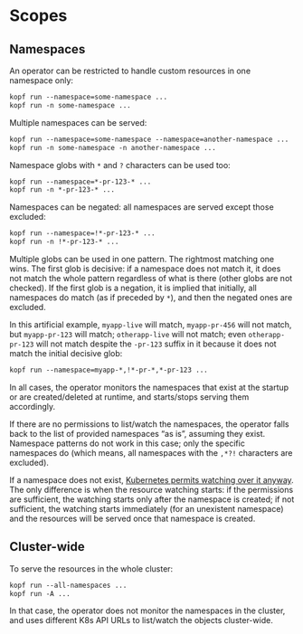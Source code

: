 # Scopes

## Namespaces

An operator can be restricted to handle custom resources in one namespace only:

```default
kopf run --namespace=some-namespace ...
kopf run -n some-namespace ...
```

Multiple namespaces can be served:

```default
kopf run --namespace=some-namespace --namespace=another-namespace ...
kopf run -n some-namespace -n another-namespace ...
```

Namespace globs with `*` and `?` characters can be used too:

```default
kopf run --namespace=*-pr-123-* ...
kopf run -n *-pr-123-* ...
```

Namespaces can be negated: all namespaces are served except those excluded:

```default
kopf run --namespace=!*-pr-123-* ...
kopf run -n !*-pr-123-* ...
```

Multiple globs can be used in one pattern. The rightmost matching one wins.
The first glob is decisive: if a namespace does not match it, it does not match
the whole pattern regardless of what is there (other globs are not checked).
If the first glob is a negation, it is implied that initially, all namespaces
do match (as if preceded by `*`), and then the negated ones are excluded.

In this artificial example, `myapp-live` will match, `myapp-pr-456` will
not match, but `myapp-pr-123` will match; `otherapp-live` will not match;
even `otherapp-pr-123` will not match despite the `-pr-123` suffix in it
because it does not match the initial decisive glob:

```default
kopf run --namespace=myapp-*,!*-pr-*,*-pr-123 ...
```

In all cases, the operator monitors the namespaces that exist at the startup
or are created/deleted at runtime, and starts/stops serving them accordingly.

If there are no permissions to list/watch the namespaces, the operator falls
back to the list of provided namespaces “as is”, assuming they exist.
Namespace patterns do not work in this case; only the specific namespaces do
(which means, all namespaces with the `,*?!` characters are excluded).

If a namespace does not exist, [Kubernetes permits watching over it anyway](https://github.com/kubernetes/kubernetes/issues/75537).
The only difference is when the resource watching starts: if the permissions
are sufficient, the watching starts only after the namespace is created;
if not sufficient, the watching starts immediately (for an unexistent namespace)
and the resources will be served once that namespace is created.

## Cluster-wide

To serve the resources in the whole cluster:

```default
kopf run --all-namespaces ...
kopf run -A ...
```

In that case, the operator does not monitor the namespaces in the cluster,
and uses different K8s API URLs to list/watch the objects cluster-wide.
